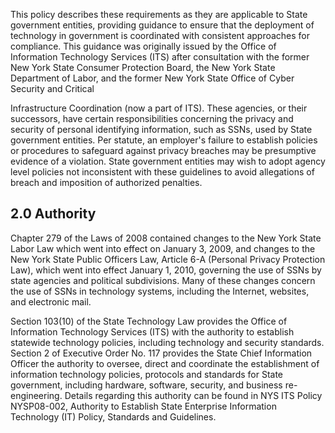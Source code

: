 This policy describes these requirements as they are applicable to State government entities, providing guidance to ensure that the deployment of technology in government is coordinated with consistent approaches for compliance. This guidance was originally issued by the Office of Information Technology Services (ITS) after consultation with the former New York State Consumer Protection Board, the New York State Department of Labor, and the former New York State Office of Cyber Security and Critical

Infrastructure Coordination (now a part of ITS). These agencies, or their successors, have certain responsibilities concerning the privacy and security of personal identifying information, such as SSNs, used by State government entities. Per statute, an employer's failure to establish policies or procedures to safeguard against privacy breaches may be presumptive evidence of a violation. State government entities may wish to adopt agency level policies not inconsistent with these guidelines to avoid allegations of breach and imposition of authorized penalties.

## **2.0 Authority**

Chapter 279 of the Laws of 2008 contained changes to the New York State Labor Law which went into effect on January 3, 2009, and changes to the New York State Public Officers Law, Article 6-A (Personal Privacy Protection Law), which went into effect January 1, 2010, governing the use of SSNs by state agencies and political subdivisions. Many of these changes concern the use of SSNs in technology systems, including the Internet, websites, and electronic mail.

Section 103(10) of the State Technology Law provides the Office of Information Technology Services (ITS) with the authority to establish statewide technology policies, including technology and security standards. Section 2 of Executive Order No. 117 provides the State Chief Information Officer the authority to oversee, direct and coordinate the establishment of information technology policies, protocols and standards for State government, including hardware, software, security, and business re-engineering. Details regarding this authority can be found in NYS ITS Policy NYSP08-002, Authority to Establish State Enterprise Information Technology (IT) Policy, Standards and Guidelines.